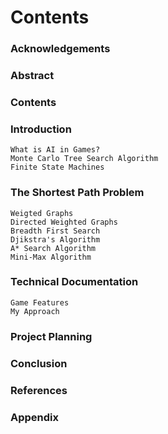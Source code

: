 # Contents

### Acknowledgements
### Abstract
### Contents
### Introduction
    What is AI in Games?
    Monte Carlo Tree Search Algorithm
    Finite State Machines
### The Shortest Path Problem
    Weigted Graphs
    Directed Weighted Graphs
    Breadth First Search
    Djikstra's Algorithm
    A* Search Algorithm
    Mini-Max Algorithm
### Technical Documentation
    Game Features
    My Approach
### Project Planning
### Conclusion
### References
### Appendix
